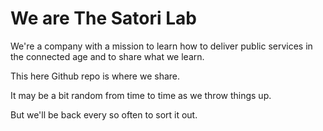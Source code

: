 # We are The Satori Lab

We're a company with a mission to learn how to deliver public services in the connected age and to share what we learn.

This here Github repo is where we share.

It may be a bit random from time to time as we throw things up.

But we'll be back every so often to sort it out.

